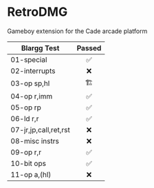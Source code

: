 # RetroDMG
Gameboy extension for the Cade arcade platform


| Blargg Test  | Passed |           
| ------------ |:-------:|
| 01-special    | ✅ |
| 02-interrupts | ❌ |
| 03-op sp,hl   | 🏗️ |
| 04-op r,imm   | ✅ |
| 05-op rp      | ✅ |
| 06-ld r,r     | ✅ |
| 07-jr,jp,call,ret,rst | ❌ |
| 08-misc instrs | ❌ |
| 09-op r,r     | ✅ |
| 10-bit ops    | ✅ |
| 11-op a,(hl)  | ❌ |
